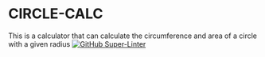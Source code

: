 # CIRCLE-CALC
This is a calculator that can calculate the circumference and area of a circle with a given radius
[![GitHub Super-Linter](https://github.com/<Wasi-H>/<CIRCLE-CALC>/workflows/Lint%20Code%20Base/badge.svg)](https://github.com/marketplace/actions/super-linter)
